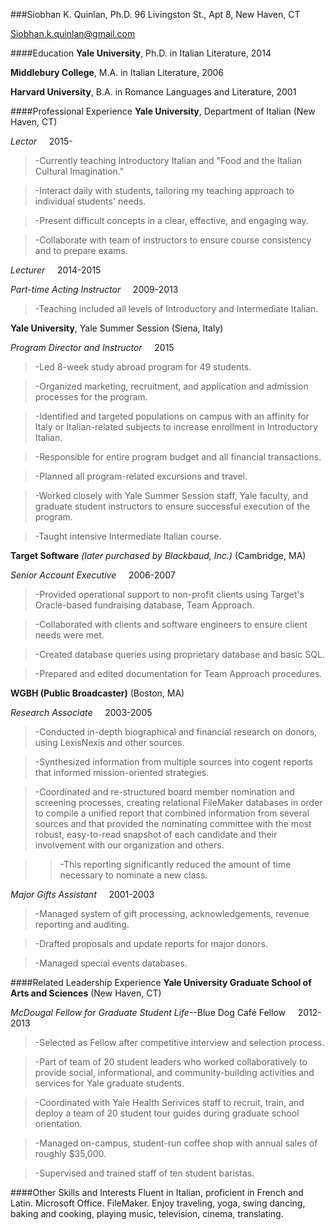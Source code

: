 ###Siobhan K. Quinlan, Ph.D.
96 Livingston St., Apt 8, New Haven, CT 

Siobhan.k.quinlan@gmail.com

####Education
**Yale University**, Ph.D. in Italian Literature, 2014

**Middlebury College**, M.A. in Italian Literature, 2006

**Harvard University**, B.A. in Romance Languages and Literature, 2001

####Professional Experience
**Yale University**, Department of Italian (New Haven, CT)

*Lector* &nbsp;&nbsp;&nbsp;&nbsp;2015-
>-Currently teaching Introductory Italian and "Food and the Italian Cultural Imagination."

>-Interact daily with students, tailoring my teaching approach to individual students' needs.

>-Present difficult concepts in a clear, effective, and engaging way.

>-Collaborate with team of instructors to ensure course consistency and to prepare exams.

*Lecturer* &nbsp;&nbsp;&nbsp;&nbsp;2014-2015

*Part-time Acting Instructor* &nbsp;&nbsp;&nbsp;&nbsp;2009-2013
>-Teaching included all levels of Introductory and Intermediate Italian. 

**Yale University**, Yale Summer Session (Siena, Italy)

*Program Director and Instructor* &nbsp;&nbsp;&nbsp;&nbsp;2015
>-Led 8-week study abroad program for 49 students.

>-Organized marketing, recruitment, and application and admission processes for the program.  

>-Identified and targeted populations on campus with an affinity for Italy or Italian-related subjects to increase
enrollment in Introductory Italian.

>-Responsible for entire program budget and all financial transactions. 

>-Planned all program-related excursions and travel. 

>-Worked closely with Yale Summer Session staff, Yale faculty, and graduate student instructors to ensure successful execution of the program. 

>-Taught intensive Intermediate Italian course.

**Target Software** *(later purchased by Blackbaud, Inc.)* (Cambridge, MA) 

*Senior Account Executive* &nbsp;&nbsp;&nbsp;&nbsp;2006-2007
>-Provided operational support to non-profit clients using Target's Oracle-based fundraising database, Team Approach.

>-Collaborated with clients and software engineers to ensure client needs were met.

>-Created database queries using proprietary database and basic SQL.

>-Prepared and edited documentation for Team Approach procedures.

**WGBH (Public Broadcaster)** (Boston, MA)

*Research Associate* &nbsp;&nbsp;&nbsp;&nbsp;2003-2005
>-Conducted in-depth biographical and financial research on donors, using LexisNexis and other sources.

>-Synthesized information from multiple sources into cogent reports that informed mission-oriented strategies.

>-Coordinated and re-structured board member nomination and screening processes, creating relational FileMaker databases in
order to compile a unified report that combined information from several sources and that provided the nominating committee with
the most robust, easy-to-read snapshot of each candidate and their involvement with our organization and others. 

>>-This reporting significantly reduced the amount of time necessary to nominate a new class. 

*Major Gifts Assistant* &nbsp;&nbsp;&nbsp;&nbsp;2001-2003
>-Managed system of gift processing, acknowledgements, revenue reporting and auditing.

>-Drafted proposals and update reports for major donors.

>-Managed special events databases.

####Related Leadership Experience
**Yale University Graduate School of Arts and Sciences** (New Haven, CT)

*McDougal Fellow for Graduate Student Life*--Blue Dog Café Fellow &nbsp;&nbsp;&nbsp;&nbsp;2012-2013
>-Selected as Fellow after competitive interview and selection process. 

>-Part of team of 20 student leaders who worked collaboratively to provide social, informational, and community-building activities and services for Yale graduate students. 

>-Coordinated with Yale Health Serivices staff to recruit, train, and deploy a team of 20 student tour guides during graduate school orientation.   

>-Managed on-campus, student-run coffee shop with annual sales of roughly $35,000.

>-Supervised and trained staff of ten student baristas.

####Other Skills and Interests
Fluent in Italian, proficient in French and Latin.  Microsoft Office. FileMaker.  Enjoy traveling, yoga, swing dancing, baking and cooking, playing music, television, cinema, translating.  




